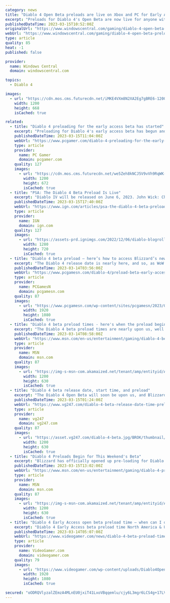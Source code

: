 ```yaml
---
category: news
title: "Diablo 4 Open Beta preloads are live on Xbox and PC for Early Access owners"
excerpt: "Preloads for Diablo 4's Open Beta are now live for anyone with access to the Early Access version of the beta scheduled to run between March 17-19. This includes anyone that has preordered the full ..."
publishedDateTime: 2023-03-15T10:52:00Z
originalUrl: "https://www.windowscentral.com/gaming/diablo-4-open-beta-preloads-are-live-on-xbox-and-pc-for-early-access-owners"
webUrl: "https://www.windowscentral.com/gaming/diablo-4-open-beta-preloads-are-live-on-xbox-and-pc-for-early-access-owners"
type: article
quality: 85
heat: -1
published: false

provider:
  name: Windows Central
  domain: windowscentral.com

topics:
  - Diablo 4

images:
  - url: "https://cdn.mos.cms.futurecdn.net/iMKE4VXm8N2XA2Eg7gBRE6-1200-80.jpg"
    width: 1200
    height: 668
    isCached: true

related:
  - title: "Diablo 4 preloading for the early access beta has started"
    excerpt: "Preloading for Diablo 4's early access beta has begun and yeah this month is going to be a mouthful of Diablo beta dates and times. This weekend's beta, which begins on Friday, March 17, is for folks ..."
    publishedDateTime: 2023-03-15T11:04:00Z
    webUrl: "https://www.pcgamer.com/diablo-4-preloading-for-the-early-access-beta-has-started/"
    type: article
    provider:
      name: PC Gamer
      domain: pcgamer.com
    quality: 127
    images:
      - url: "https://cdn.mos.cms.futurecdn.net/we5Zeh8kNCJ5V9vVh9RqWK-1200-80.jpg"
        width: 1200
        height: 672
        isCached: true
  - title: "PSA: The Diablo 4 Beta Preload Is Live"
    excerpt: "Diablo IV will be released on June 6, 2023. John Wick: Chapter 4 - Official Final Trailer Check out the new, action-packed trailer for John Wick: Chapter 4, the upcoming movie starring Keanu Reeves, Donnie Yen, Bill Skarsgård, Laurence Fishburne ..."
    publishedDateTime: 2023-03-15T17:40:00Z
    webUrl: "https://www.ign.com/articles/psa-the-diablo-4-beta-preload-is-live"
    type: article
    provider:
      name: IGN
      domain: ign.com
    quality: 127
    images:
      - url: "https://assets-prd.ignimgs.com/2022/12/06/diablo-blogroll-1670358717100.jpg?width=1280"
        width: 1280
        height: 720
        isCached: true
  - title: "Diablo 4 beta preload – here’s how to access Blizzard’s new RPG game"
    excerpt: "The Diablo 4 release date is nearly here, and so, as WoW developer Blizzard prepares to unveil its next RPG game, here’s how to preload the Diablo 4 beta."
    publishedDateTime: 2023-03-14T03:56:00Z
    webUrl: "https://www.pcgamesn.com/diablo-4/preload-beta-early-access-blizzard-rpg-game"
    type: article
    provider:
      name: PCGamesN
      domain: pcgamesn.com
    quality: 87
    images:
      - url: "https://www.pcgamesn.com/wp-content/sites/pcgamesn/2023/03/diablo-4-beta-release-date-preload-blizzard-rpg-game-overwatch-wow.jpg"
        width: 1920
        height: 1080
        isCached: true
  - title: "Diablo 4 beta preload times - here's when the preload begins"
    excerpt: "The Diablo 4 beta preload times are nearly upon us, well ahead of the eventual start date for the beta. The first Diablo 4 beta period, which is early access on an invite-only basis, kicks off later this week on March 17, and will go on until March 19 ..."
    publishedDateTime: 2023-03-14T08:58:00Z
    webUrl: "https://www.msn.com/en-us/entertainment/gaming/diablo-4-beta-preload-times-here-s-when-the-preload-begins/ar-AA18C6Sp"
    type: article
    provider:
      name: MSN
      domain: msn.com
    quality: 87
    images:
      - url: "https://img-s-msn-com.akamaized.net/tenant/amp/entityid/AA18Cc0z.img?h=630&w=1200&m=6&q=60&o=t&l=f&f=jpg"
        width: 1200
        height: 630
        isCached: true
  - title: "Diablo 4 beta release date, start time, and preload"
    excerpt: "The Diablo 4 Open Beta will soon be upon us, and Blizzard has provided additional details on what to expect, and when we can pre-load content. The Diablo 4 beta is being released in two phases: If you've pre-ordered Diablo 4, you'll be able to access the"
    publishedDateTime: 2023-03-15T01:24:00Z
    webUrl: "https://www.vg247.com/diablo-4-beta-release-date-time-preload"
    type: article
    provider:
      name: vg247
      domain: vg247.com
    quality: 87
    images:
      - url: "https://asset.vg247.com/diablo-4-beta.jpg/BROK/thumbnail/1200x630/diablo-4-beta.jpg"
        width: 1200
        height: 630
        isCached: true
  - title: "Diablo 4 Preloads Begin for This Weekend's Beta"
    excerpt: "Blizzard has officially opened up pre-loading for Diablo 4's upcoming limited-access beta test, allowing players to download in preparation for the event's start. Diablo 4's official launch is still months away, but Diablo fans will be receiving their ..."
    publishedDateTime: 2023-03-15T13:02:00Z
    webUrl: "https://www.msn.com/en-us/entertainment/gaming/diablo-4-preloads-begin-for-this-weekend-s-beta/ar-AA18FRaa"
    type: article
    provider:
      name: MSN
      domain: msn.com
    quality: 87
    images:
      - url: "https://img-s-msn-com.akamaized.net/tenant/amp/entityid/AA18FRa5.img?h=630&w=1200&m=6&q=60&o=t&l=f&f=jpg"
        width: 1200
        height: 630
        isCached: true
  - title: "Diablo 4 Early Access open beta preload time – when can I download the beta in US, UK?"
    excerpt: "Diablo 4 Early Access beta preload time North America & US Diablo 4 Early Access beta preload time South America Diablo 4 Early Access beta preload time UK Diablo 4 Early Access beta preload time Europe Diablo 4 Early Access beta preload time Asia Diablo"
    publishedDateTime: 2023-03-14T05:07:00Z
    webUrl: "https://www.videogamer.com/news/diablo-4-beta-preload-time/"
    type: article
    provider:
      name: VideoGamer.com
      domain: videogamer.com
    quality: 79
    images:
      - url: "https://www.videogamer.com/wp-content/uploads/Diablo4OpenBeta_predownload.jpg"
        width: 1920
        height: 1080
        isCached: true

secured: "oODRQVlyzalZEmzA4MLnEU0jxiT41LxoVBqqemlu/cjy6L3mgr6LCS4g+17LVoSo2cOjZLbdvpwCDI7tO2RGqdEacyoDElwj73dAumUvQbS3Tm/fcLdeQfr3/a4NxOc8Hd5t5ChD78HfReCSlUKFtmACpR8Gl1bYXmoMz1WMHOCf9NPE167qGHMRbQHaTU53/r0AC3VCa6TJ2sMjVRgyttYcQh63IagwCp631pkrapcnjlxHH57VGwFwDWQ3Plv1kES0d/WHmV0Bbm9Lvgp314otbNENVcjbV01dXfsqphyCVRZlDid4K51wDgsfR7FeTXB3BbFIoz6DRC57JPiuFCMSva9QSvcq8B7IIyBZ/zM=;W6CfOVHdCkeDwy/DQWIwiA=="
---
```


